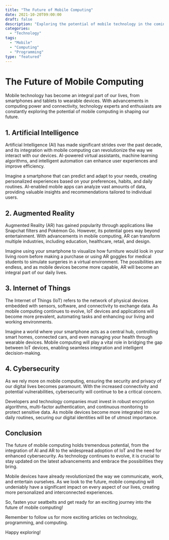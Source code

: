 ```yaml
---
title: "The Future of Mobile Computing"
date: 2021-10-20T09:00:00
draft: false
description: "Exploring the potential of mobile technology in the coming years"
categories:
  - "Technology"
tags:
  - "Mobile"
  - "Computing"
  - "Programming"
type: "featured"
---
```


# The Future of Mobile Computing

Mobile technology has become an integral part of our lives, from smartphones and tablets to wearable devices. With advancements in computing power and connectivity, technology experts and enthusiasts are constantly exploring the potential of mobile computing in shaping our future.

## 1. Artificial Intelligence

Artificial Intelligence (AI) has made significant strides over the past decade, and its integration with mobile computing can revolutionize the way we interact with our devices. AI-powered virtual assistants, machine learning algorithms, and intelligent automation can enhance user experiences and improve efficiency.

Imagine a smartphone that can predict and adapt to your needs, creating personalized experiences based on your preferences, habits, and daily routines. AI-enabled mobile apps can analyze vast amounts of data, providing valuable insights and recommendations tailored to individual users.

## 2. Augmented Reality

Augmented Reality (AR) has gained popularity through applications like Snapchat filters and Pokémon Go. However, its potential goes way beyond entertainment. With advancements in mobile computing, AR can transform multiple industries, including education, healthcare, retail, and design.

Imagine using your smartphone to visualize how furniture would look in your living room before making a purchase or using AR goggles for medical students to simulate surgeries in a virtual environment. The possibilities are endless, and as mobile devices become more capable, AR will become an integral part of our daily lives.

## 3. Internet of Things

The Internet of Things (IoT) refers to the network of physical devices embedded with sensors, software, and connectivity to exchange data. As mobile computing continues to evolve, IoT devices and applications will become more prevalent, automating tasks and enhancing our living and working environments.

Imagine a world where your smartphone acts as a central hub, controlling smart homes, connected cars, and even managing your health through wearable devices. Mobile computing will play a vital role in bridging the gap between IoT devices, enabling seamless integration and intelligent decision-making.

## 4. Cybersecurity

As we rely more on mobile computing, ensuring the security and privacy of our digital lives becomes paramount. With the increased connectivity and potential vulnerabilities, cybersecurity will continue to be a critical concern.

Developers and technology companies must invest in robust encryption algorithms, multi-factor authentication, and continuous monitoring to protect sensitive data. As mobile devices become more integrated into our daily routines, securing our digital identities will be of utmost importance.

## Conclusion

The future of mobile computing holds tremendous potential, from the integration of AI and AR to the widespread adoption of IoT and the need for enhanced cybersecurity. As technology continues to evolve, it is crucial to stay updated on the latest advancements and embrace the possibilities they bring.

Mobile devices have already revolutionized the way we communicate, work, and entertain ourselves. As we look to the future, mobile computing will undeniably have a significant impact on every aspect of our lives, creating more personalized and interconnected experiences.

So, fasten your seatbelts and get ready for an exciting journey into the future of mobile computing!

Remember to follow us for more exciting articles on technology, programming, and computing.

Happy exploring!
